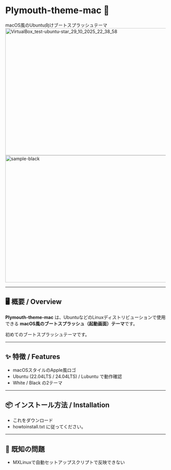 # Plymouth-theme-mac 🍎  
macOS風のUbuntu向けブートスプラッシュテーマ  
<img width="640" height="400" alt="VirtualBox_test-ubuntu-star_29_10_2025_22_38_58" src="https://github.com/user-attachments/assets/9c58f1e2-68b9-4a58-92a3-4d8731b5d518" />
<img width="640" height="400" alt="sample-black" src="https://github.com/user-attachments/assets/4b541769-37cf-43b7-aa8b-c9bca9724c0d" />


---

## 🖥️ 概要 / Overview

**Plymouth-theme-mac** は、UbuntuなどのLinuxディストリビューションで使用できる 
**macOS風のブートスプラッシュ（起動画面）テーマ**です。  

初めてのブートスプラッシュテーマです。

---

## ✨ 特徴 / Features

- macOSスタイルのApple風ロゴ
- Ubuntu (22.04LTS / 24.04LTS) / Lubuntu で動作確認 
- White / Black の2テーマ

---

## 📦 インストール方法 / Installation

- これをダウンロード
- howtoinstall.txt に従ってください。

---

## 🥹 既知の問題

- MXLinuxで自動セットアップスクリプトで反映できない
